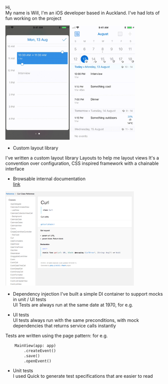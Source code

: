 Hi,  
My name is Will, I'm an iOS developer based in Auckland. 
I've had lots of fun working on the project

<span><img src="https://github.com/will3/cali/blob/master/ms1.gif" width="200"></span>
<span><img src="https://github.com/will3/cali/blob/master/ms3.gif" width="200"></span>

- Custom layout library  

I've written a custom layout library Layouts to help me layout views
It's a convention over configuration, CSS inspired framework with a chainable interface

- Browsable internal documentation  
[link](http://will3.github.io/calidoc)  

<img src="https://github.com/will3/cali/blob/master/doc.png" width="400">

- Dependency injection
I've built a simple DI container to support mocks in unit / UI tests  
UI Tests are always run at the same date at 1970, for e.g.

- UI tests  
UI tests always run with the same preconditions, with mock dependencies that returns service calls instantly

Tests are written using the page pattern:
for e.g.
```
    MainView(app: app)
        .createEvent()
        .save()
        .openEvent()
```

- Unit tests  
I used Quick to generate test specifications that are easier to read
